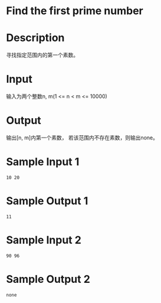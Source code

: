 # Find the first prime number

# Description
 寻找指定范围内的第一个素数。
# Input
输入为两个整数n, m(1 <= n < m <= 10000)

# Output
输出[n, m]内第一个素数， 若该范围内不存在素数，则输出none。
# Sample Input 1
 
```
10 20
```

# Sample Output 1

```
11
```

# Sample Input 2

```
90 96
```

# Sample Output 2

```
none
```